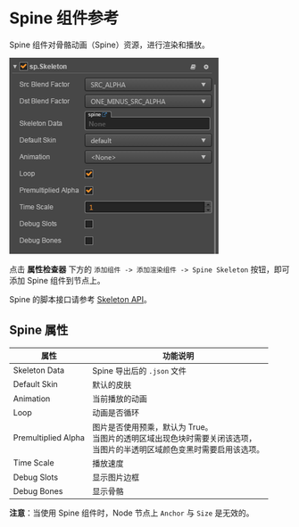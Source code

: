 # Spine 组件参考

Spine 组件对骨骼动画（Spine）资源，进行渲染和播放。

![spine](./spine/spine-properties.png)

点击 **属性检查器** 下方的 `添加组件 -> 添加渲染组件 -> Spine Skeleton` 按钮，即可添加 Spine 组件到节点上。

Spine 的脚本接口请参考 [Skeleton API](../../../api/zh/classes/Skeleton.html)。

## Spine 属性

| 属性 |   功能说明
| -------------- | ----------- |
|Skeleton Data| Spine 导出后的 `.json` 文件
|Default Skin| 默认的皮肤
|Animation| 当前播放的动画
|Loop| 动画是否循环
|Premultiplied Alpha| 图片是否使用预乘，默认为 True。<br>当图片的透明区域出现色块时需要关闭该选项，<br>当图片的半透明区域颜色变黑时需要启用该选项。
|Time Scale| 播放速度
|Debug Slots| 显示图片边框
|Debug Bones| 显示骨骼

**注意**：当使用 Spine 组件时，Node 节点上 `Anchor` 与 `Size` 是无效的。
